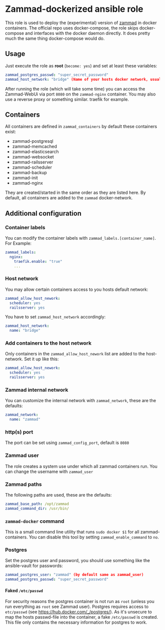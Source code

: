 # Zammad-dockerized ansible role
This role is used to deploy the (experimental) version of [zammad](https://zammad.org) in docker containers.
The official repo uses docker-compose, the role skips docker-compose and interfaces with the docker daemon directly. It does pretty much the same thing docker-compose would do.

## Usage
Just execute the role as **root** (`become: yes`) and set at least these variables:
```yml
zammad_postgres_passwd: "super_secret_password"
zammad_host_network: "bridge" (Name of your hosts docker network, usually "bridge")
```
After running the role (which will take some time) you can access the Zammad-WebUi via port `8080` on the `zammad-nginx` container.
You may also use a reverse proxy or something similar. traefik for example.

## Containers
All containers are defined in `zammad_containers` by default these containers exist:
- zammad-postgresql
- zammad-memcached
- zammad-elasticsearch
- zammad-websocket
- zammad-railsserver
- zammad-scheduler
- zammad-backup
- zammad-init
- zammad-nginx

They are created/started in the same order as they are listed here. By default, all containers are added to the `zammad` docker-network. 

## Additional configuration
### Container labels
You can modify the container labels with `zammad_labels.[container_name]`. For Example:
```yml
zammad_labels:
  nginx:
    traefik.enable: "true"
    ...
```

### Host network
You may allow certain containers access to you hosts default network:
```yml
zammad_allow_host_nework:
  scheduler: yes
  railsserver: yes
```
You have to set `zammad_host_network` accordingly:
```yml 
zammad_host_network:
  name: "bridge"
```

### Add containers to the host network
Only containers in the `zammad_allow_host_nework` list are added to the host-network. Set it up like this:
```yml
zammad_allow_host_nework:
  scheduler: yes
  railsserver: yes
```

### Zammad internal network
You can customize the internal network with `zammad_network`, these are the defaults:
```yml
zammad_network:
  name: "zammad"
```

### http(s) port
The port can be set using `zammad_config_port`, default is `8080`

### Zammad user
The role creates a system use under which all zammad containers run. You can change the username with `zammad_user`

### Zammad paths
The following paths are used, these are the defaults:
```yml
zammad_base_path: /opt/zammad
zammad_command_dir: /usr/bin/
```

### `zammad-docker` command
This is a small command line utility that runs `sudo docker $1` for all zammad-containers.
You can disable this tool by setting `zammad_enable_command` to `no`.

### Postgres
Set the postgres user and password, you should use something like the ansible-vault for passwords:
```yml
zammad_postgres_user: "zammad" (by default same as zammad_user)
zammad_postgres_passwd: "super_secret_password"
```
#### Faked `/etc/passwd`
For security reasons the postgres container is not run as `root` (unless you run everything as `root` see Zammad user). Postgres requires access to `etc/passwd` (see https://hub.docker.com/_/postgres/). As it's unsecure to map the hosts passwd-file into the container, a fake `/etc/passwd` is created. This file only contains the necessary information for postgres to work.
